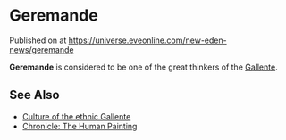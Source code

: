 # Geremande
Published on  at https://universe.eveonline.com/new-eden-news/geremande

**Geremande** is considered to be one of the great thinkers of the [Gallente](4bufc5OaK80rlo20Pez6gK).

See Also
--------
- [Culture of the ethnic Gallente](3KPzZojLPGemwl6JBzGZBr)
- [Chronicle: The Human Painting](bYI4DMTfbbK6BKfAmsU17)
